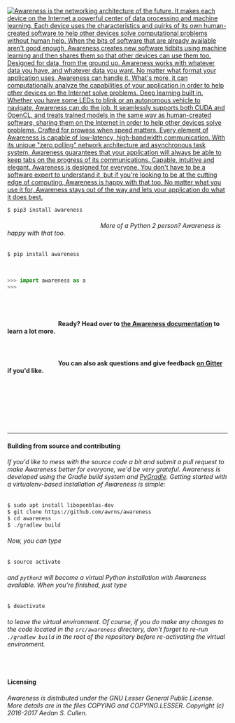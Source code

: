 
<a href="#">

![Awareness is the networking architecture of the future. It makes each device on the Internet a powerful center of data processing and machine learning. Each device uses the characteristics and quirks of its own human-created software to help other devices solve computational problems without human help. When the bits of software that are already available aren't good enough, Awareness creates new software tidbits using machine learning and then shares them so that other devices can use them too. Designed for data,
from the ground up. Awareness works with whatever data you have, and whatever data you want. No matter what format your application uses, Awareness can handle it. What's more, it can computationally analyze the capabilities of your application in order to help other devices on the Internet solve problems. Deep learning 
built in. Whether you have some LEDs to blink or an autonomous vehicle to navigate, Awareness can do the job. It seamlessly supports both CUDA and OpenCL, and treats trained models in the same way as human-created software, sharing them on the Internet in order to help other devices solve problems. Crafted for prowess
when speed matters. Every element of Awareness is capable of low-latency, high-bandwidth communication. With its unique "zero polling" network architecture ard asynchronous task system, Awareness guarantees that your application will always be able to keep tabs on the progress of its communications. Capable, intuitive
and elegant. Awareness is designed for everyone. You don't have to be a software expert to understand it, but if you're looking to be at the cutting edge of computing, Awareness is happy with that too. No matter what you use it for, Awareness stays out of the way and lets your application do what it does best. ](graphics/banner.png)

</a>

```bash
$ pip3 install awareness
```
###### &nbsp;&nbsp;&nbsp;&nbsp;&nbsp;&nbsp;&nbsp;&nbsp;&nbsp;&nbsp;&nbsp;&nbsp;&nbsp;&nbsp;&nbsp;&nbsp;&nbsp;&nbsp;&nbsp;&nbsp;&nbsp;&nbsp;&nbsp;&nbsp;&nbsp;&nbsp;&nbsp;&nbsp;&nbsp;&nbsp;&nbsp;&nbsp;&nbsp;&nbsp;&nbsp;&nbsp;&nbsp;&nbsp;&nbsp;&nbsp;&nbsp;&nbsp;&nbsp;&nbsp;&nbsp;&nbsp;&nbsp;&nbsp;&nbsp;&nbsp;&nbsp;&nbsp;&nbsp;&nbsp;More of a Python 2 person? Awareness is happy with that too.
```bash
$ pip install awareness
```

<br />

```python
>>> import awareness as a
>>>
```

<br />
<br />

#### &nbsp;&nbsp;&nbsp;&nbsp;&nbsp;&nbsp;&nbsp;&nbsp;&nbsp;&nbsp;&nbsp;&nbsp;&nbsp;&nbsp;&nbsp;&nbsp;&nbsp;&nbsp;&nbsp;&nbsp;&nbsp;&nbsp;&nbsp;&nbsp;&nbsp;&nbsp;&nbsp;&nbsp;&nbsp;&nbsp;&nbsp;&nbsp;&nbsp;&nbsp;&nbsp;Ready? Head over to [the Awareness documentation](https://github.com/awrns/awareness/wiki/Awareness-Documentation) to learn a lot more.

<br />

#### &nbsp;&nbsp;&nbsp;&nbsp;&nbsp;&nbsp;&nbsp;&nbsp;&nbsp;&nbsp;&nbsp;&nbsp;&nbsp;&nbsp;&nbsp;&nbsp;&nbsp;&nbsp;&nbsp;&nbsp;&nbsp;&nbsp;&nbsp;&nbsp;&nbsp;&nbsp;&nbsp;&nbsp;&nbsp;&nbsp;&nbsp;&nbsp;&nbsp;&nbsp;&nbsp;You can also ask questions and give feedback [on Gitter](https://gitter.im/awrns/Lobby) if you'd like.

<br />
<br />
<br />
<br />
<br />
<br />

<hr />

#### Building from source and contributing
###### If you'd like to mess with the source code a bit and submit a pull request to make Awareness better for everyone, we'd be very grateful. Awareness is developed using the Gradle build system and [PyGradle](https://github.com/linkedin/pygradle). Getting started with a virtualenv-based installation of Awareness is simple:
```bash
$ sudo apt install libopenblas-dev
$ git clone https://github.com/awrns/awareness
$ cd awareness
$ ./gradlew build
```
###### Now, you can type
```bash
$ source activate
```
###### and `python3` will become a virtual Python installation with Awareness available. When you're finished, just type
```bash
$ deactivate
```
###### to leave the virtual environment. Of course, if you do make any changes to the code located in the `src/awareness` directory, don't forget to re-run `./gradlew build` in the root of the repository before re-activating the virtual environment.

<br />

#### Licensing
###### Awareness is distributed under the GNU Lesser General Public License. More details are in the files COPYING and COPYING.LESSER. Copyright (c) 2016-2017 Aedan S. Cullen.
